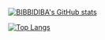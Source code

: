 [![BIBBIDIBA's GitHub stats](https://github-readme-stats.vercel.app/api?username=BIBBIDIBA&count_private=true&show_icons=true&bg_color=30,e96443,904e95&title_color=fff&text_color=fff)](https://github.com/anuraghazra/github-readme-stats)

[![Top Langs](https://github-readme-stats.vercel.app/api/top-langs/?username=BIBBIDIBA)](https://github.com/anuraghazra/github-readme-stats)
